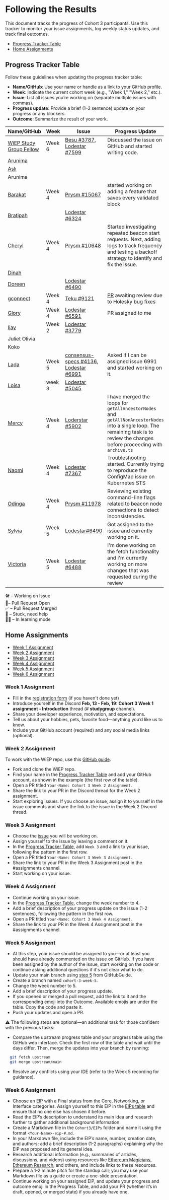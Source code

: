 # Following the Results

This document tracks the progress of Cohort 3 participants. Use this tracker to monitor your issue assignments, log weekly status updates, and track final outcomes.

- [Progress Tracker Table](#progress-tracker-table)
- [Home Assignments](#home-assignments)

## Progress Tracker Table

Follow these guidelines when updating the progress tracker table:

- **Name/GitHub**: Use your name or handle as a link to your GitHub profile.
- **Week**: Indicate the current cohort week (e.g., "Week 1," "Week 2," etc.).
- **Issue**: List all issues you’re working on (separate multiple issues with commas).
- **Progress update**: Provide a brief (1–2 sentence) update on your progress or any blockers.
- **Outcome**: Summarize the result of your work.

| Name/GitHub                                          | Week | Issue | Progress Update | Outcome |
|------------------------------------------------------|------|-------|-----------------|---------|
| [WiEP Study Group Fellow](https://github.com/example)| Week 6 | [Besu #3787](https://github.com/hyperledger/besu/issues/3787), [Lodestar #7599](https://github.com/ChainSafe/lodestar/issues/7559)  | Discussed the issue on GitHub and started writing code. |[#47](https://github.com/wiepteam/studygroup/pull/47) &#x2705;         |
|  [Arunima](https://github.com/tinniaru3005)    |         |        |         |         |
|  [Aslı](https://github.com/aslikaya)                |      |       |                |         |
|  Arunima    |         |        |         |         |
|  [Barakat](https://github.com/baraqheart)                | Week 4     | [Prysm #15067](https://github.com/prysmaticlabs/prysm/issues/15068)      | started working on adding  a feature that saves every validated block               |         |
|  [Bratipah](https://github.com/Bratipah)              |        | [Lodestar #6324](https://github.com/ChainSafe/lodestar/issues/6324)     |                |          |
|  [Cheryl](https://github.com/Cherrypick14)     |   Week 4      | [Prysm #10648](https://github.com/prysmaticlabs/prysm/issues/10468)        |   Started investigating repeated beacon start requests. Next, adding logs to track frequency and testing a backoff strategy to identify and fix the issue.      |         |
|  [Dinah](https://github.com/dinahmaccodes)    |         |        |         |         |
|  [Doreen](https://github.com/Doreen-Onyango)     |         | [Lodestar #6490](https://github.com/ChainSafe/lodestar/issues/6490)        |         |         |
|  [gconnect](https://github.com/gconnect)   |   Week 4      |   [Teku #9121](https://github.com/Consensys/teku/issues/9121)      |  [PR](https://github.com/Consensys/teku/pull/9155)   awaiting review due to Holesky bug fixes    |        |
|  [Glory](https://github.com/emmaglorypraise)      | Week 4      |   [Lodestar #6591](https://github.com/ChainSafe/lodestar/issues/6591)      |   PR assigned to me      |         |
|  [Ijay](https://github.com/IjayAbby)   | Week 2        | [Lodestar #3779](https://github.com/ChainSafe/lodestar/issues/3779)        |         |         |
|  Juliet Olivia    |         |        |         |         |
|  Koko    |         |        |         |         |
| [Lada](https://github.com/hara-desu)             | Week 5        | [consensus-specs #4136](https://github.com/ethereum/consensus-specs/issues/4136), [Lodestar #6991](https://github.com/ChainSafe/lodestar/issues/6991)       | Asked if I can be assigned issue 6991 and started working on it.       | [#4156](https://github.com/ethereum/consensus-specs/pull/4156)  &#x2705;  |
|  [Loisa](https://github.com/lolosaisa)    |    week 3    | [Lodestar #5045](https://github.com/ChainSafe/lodestar/issues/5045)    |    |    |
|  [Mercy](https://github.com/bomanaps)      |    Week 4     |  [Loderstar #5902](https://github.com/ChainSafe/lodestar/issues/5902)       | I have merged the loops for `getAllAncestorNodes` and `getAllNonAncestorNodes` into a single loop. The remaining task is to review the changes before proceeding with `archive.ts`        |         |
|  [Naomi](https://github.com/naynayu)   |Week 4        |[Lodestar #7367](https://github.com/ChainSafe/lodestar/issues/7367)         | Troubleshooting started. Currently trying to reproduce the ConfigMap issue on Kubernetes STS     |         |
|  [Odinga](https://github.com/odingaval)     | Week 4        |[Prysm #11978](https://github.com/prysmaticlabs/prysm/issues/11978)         |Reviewing existing command-line flags related to beacon node connections to detect inconsistencies.   |         |
|  [Sylvia](https://github.com/SYLVIANNORUKA)  |      Week 5    |    [Lodestar#6490](https://github.com/ChainSafe/lodestar/issues/6490)  |   Got assigned to the issue and currently working on it.        |         |
|  [Victoria](https://github.com/VictoriaAde)   |   Week 5      |   [Lodestar #6488](https://github.com/ChainSafe/lodestar/issues/6488)      |    I'm done working on the fetch functionality and i'm currently working on more changes that was requested during the review     |    [#7526](https://github.com/ChainSafe/lodestar/pull/7526) &#x1F680;    |

&#x1F6E0; – Working on Issue  
&#x1F680;– Pull Request Open  
&#x2705; – Pull Request Merged  
&#x1F6A8; – Stuck, need help  
&#x1F469;&#x200D;&#x1F393; – In learning mode

## Home Assignments

- [Week 1 Assignment](#week-1-assignment)
- [Week 2 Assignment](#week-2-assignment)
- [Week 3 Assignment](#week-3-assignment)
- [Week 4 Assignment](#week-4-assignment)
- [Week 5 Assignment](#week-5-assignment)
- [Week 6 Assignment](#week-6-assignment)

### Week 1 Assignment

- Fill in the [registration form](https://docs.google.com/forms/d/e/1FAIpQLSelX_L-Y-xN_G8t7sTatwPrIeKAbNlnLwANHB5cSTnHuoivuA/viewform) (if you haven't done yet)
- Introduce yourself in the Discord **Feb, 13 - Feb, 19: Cohort 3 Week 1 assignment - Introduction** thread (# **studygroup** channel).
- Share your developer experience, motivation, and expectations.
- Tell us about your hobbies, pets, favorite food—anything you’d like us to know.
- Include your GitHub account (required) and any social media links (optional).

### Week 2 Assignment

To work with the WiEP repo, use this [GitHub guide](./3-github-guide.md#contributing-to-the-wiep-repository).

- Fork and clone the WiEP repo.
- Find your name in the [Progress Tracker Table](#progress-tracker-table) and add your GitHub account, as shown in the example (the first row of the table).
- Open a PR titled `Your-Name: Cohort 3 Week 2 Assignment`.
- Share the link to your PR in the Discord thread for the Week 2 assignment.
- Start exploring issues. If you choose an issue, assign it to yourself in the issue comments and share the link to the issue in the Week 2 Discord thread.

### Week 3 Assignment

- Choose the [issue](./4-issues-guide.md) you will be working on.
- Assign yourself to the issue by leaving a comment on it.
- In the [Progress Tracker Table](#progress-tracker-table), add `Week 3` and a link to your issue, following the pattern in the first row.
- Open a PR titled `Your-Name: Cohort 3 Week 3 Assignment`.
- Share the link to your PR in the Week 3 Assignment post in the #assignments channel.
- Start working on your issue.

### Week 4 Assignment

- Continue working on your issue.
- In the [Progress Tracker Table](#progress-tracker-table), change the week number to 4.
- Add a brief description of your progress update on the issue (1-2 sentences), following the pattern in the first row.
- Open a PR titled `Your-Name: Cohort 3 Week 4 Assignment`.
- Share the link to your PR in the Week 4 Assignment post in the #assignments channel.

### Week 5 Assignment

- At this step, your issue should be assigned to you—or at least you should have already commented on the issue on GitHub. If you have been assigned by the author of the issue, start working on the code or continue asking additional questions if it's not clear what to do.
- Update your main branch using [step 5](https://github.com/wiepteam/studygroup/blob/main/Cohort%203/3-github-guide.md#5-weekly-updates-syncing-with-upstream-and-making-new-contributions) from GitHubGuide.
- Create a branch named `cohort-3-week-5`.
- Change the week number to 5. 
- Add a brief description of your progress update.
- If you opened or merged a pull request, add the link to it and the corresponding emoji into the Outcome. Available emojis are under the table. Copy the code and paste it.
- Push your updates and open a PR.

⚠️ The following steps are optional—an additional task for those confident with the previous tasks:

- Compare the upstream progress table and your progress table using the GitHub web interface. Check the first row of the table and wait until the days differ. Then, merge the updates into your branch by running:

```bash
  git fetch upstream
  git merge upstream/main
```

- Resolve any conflicts using your IDE (refer to the Week 5 recording for guidance).

### Week 6 Assignment

- Choose an [EIP](https://eips.ethereum.org/) with a Final status from the Core, Networking, or Interface categories. Assign yourself to this EIP in the [EIPs table](https://docs.google.com/spreadsheets/d/1kvUCYtmIkDiylyog1NA1DOrazPOldmYH2pBALjo963A/edit?usp=sharing) and ensure that no one else has chosen it before.
- Read the EIP’s description to understand its main idea and research further to gather additional background information.
- Create a Markdown file in the `Cohort3/EIPs` folder and name it using the format `<Your-Name>-eip-#.md`.
- In your Markdown file, include the EIP’s name, number, creation date, and authors; add a brief description (1-2 paragraphs) explaining why the EIP was proposed and its general idea.
- Research additional information (e.g., summaries of articles, discussions, and videos) using resources like [Ethereum Magicians](https://ethereum-magicians.org/), [Ethereum Research](https://ethresear.ch/), and others, and include links to these resources.
- Prepare a 1-2 minute pitch for the standup call; you may use your Markdown file as a guide or create a one-slide presentation.
- Continue working on your assigned EIP, and update your progress and outcome emoji in the Progress Table, and add your PR (whether it’s in draft, opened, or merged state) if you already have one.
